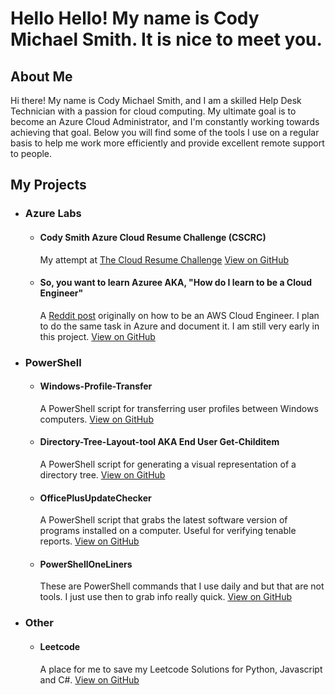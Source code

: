 # Hello Hello! My name is Cody Michael Smith. It is nice to meet you.

## About Me
Hi there! My name is Cody Michael Smith, and I am a skilled Help Desk Technician with a passion for cloud computing. My ultimate goal is to become an Azure Cloud Administrator, and I'm constantly working towards achieving that goal. Below you will find some of the tools I use on a regular basis to help me work more efficiently and provide excellent remote support to people.

## My Projects
- ### Azure Labs
  - #### Cody Smith Azure Cloud Resume Challenge (CSCRC)
    My attempt at [The Cloud Resume Challenge](https://cloudresumechallenge.dev/docs/the-challenge/azure/)
    [View on GitHub](https://github.com/mrcodymichaelsmith/CSCRC)

  - #### So, you want to learn Azuree AKA, "How do I learn to be a Cloud Engineer"
    A [Reddit post](https://www.reddit.com/r/sysadmin/comments/8inzn5/so_you_want_to_learn_aws_aka_how_do_i_learn_to_be/) originally on how to be an AWS Cloud Engineer. I plan to do the same task in Azure and document it. I am still very early in this project. 
   [View on GitHub](https://github.com/mrcodymichaelsmith/HowToAzureEngineer)


- ### PowerShell
  - #### Windows-Profile-Transfer
    A PowerShell script for transferring user profiles between Windows computers.
    [View on GitHub](https://github.com/mrcodymichaelsmith/Windows-Profile-Transfer)

  - #### Directory-Tree-Layout-tool AKA End User Get-Childitem
    A PowerShell script for generating a visual representation of a directory tree.
    [View on GitHub](https://github.com/mrcodymichaelsmith/Directory-Tree-Layout-tool)

  - #### OfficePlusUpdateChecker
    A PowerShell script that grabs the latest software version of programs installed on a computer. Useful for verifying tenable reports.
    [View on GitHub](https://github.com/mrcodymichaelsmith/NeverSleep)

  - #### PowerShellOneLiners
    These are PowerShell commands that I use daily and but that are not tools. I just use then to grab info really quick.
    [View on GitHub](https://github.com/mrcodymichaelsmith/PowerShellOneLiners)

- ### Other
   - #### Leetcode
      A place for me to save my Leetcode Solutions for Python, Javascript and C#.
      [View on GitHub](https://github.com/mrcodymichaelsmith/Cody-Leetcode)
      
  
  

